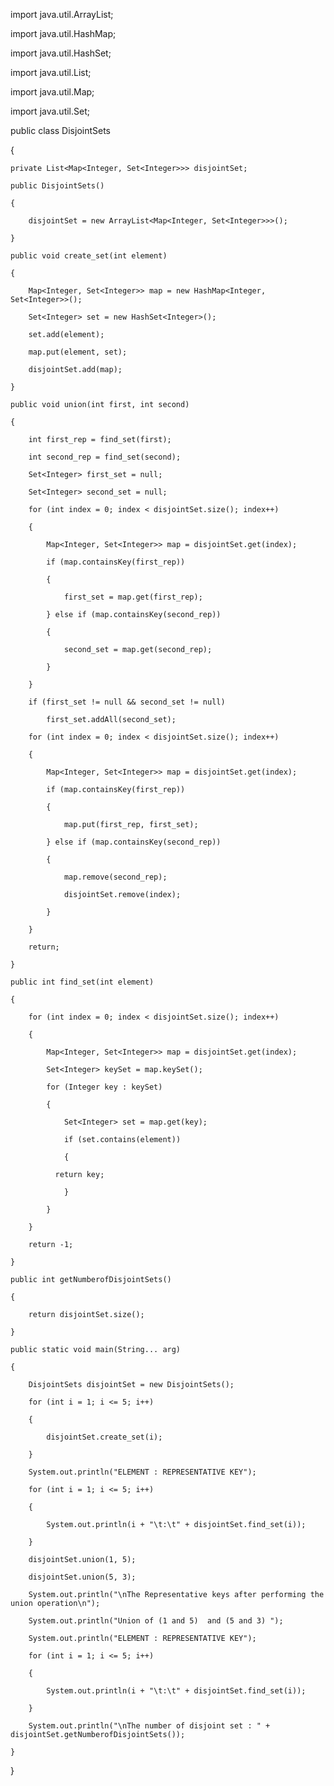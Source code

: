 import java.util.ArrayList;

import java.util.HashMap;

import java.util.HashSet;

import java.util.List;

import java.util.Map;

import java.util.Set;
 
public class DisjointSets

{
    
    private List<Map<Integer, Set<Integer>>> disjointSet;
 
    public DisjointSets()
    
    {
        
        disjointSet = new ArrayList<Map<Integer, Set<Integer>>>();
    
    }
 
    public void create_set(int element)
    
    {
        
        Map<Integer, Set<Integer>> map = new HashMap<Integer, Set<Integer>>();
        
        Set<Integer> set = new HashSet<Integer>();
        
        set.add(element);
        
        map.put(element, set);
        
        disjointSet.add(map);
    
    }
 
    public void union(int first, int second)
    
    {
        
        int first_rep = find_set(first);
        
        int second_rep = find_set(second);
 
        Set<Integer> first_set = null;
        
        Set<Integer> second_set = null;
        
        for (int index = 0; index < disjointSet.size(); index++)
        
        {
            
            Map<Integer, Set<Integer>> map = disjointSet.get(index);
            
            if (map.containsKey(first_rep))
            
            {
                
                first_set = map.get(first_rep);
            
            } else if (map.containsKey(second_rep))
            
            {
                
                second_set = map.get(second_rep);
            
            }
        
        }
        
        if (first_set != null && second_set != null)
            
            first_set.addAll(second_set);
        
        for (int index = 0; index < disjointSet.size(); index++)
        
        {
            
            Map<Integer, Set<Integer>> map = disjointSet.get(index);
            
            if (map.containsKey(first_rep))
            
            {
                
                map.put(first_rep, first_set);
            
            } else if (map.containsKey(second_rep))
            
            {
                
                map.remove(second_rep);
                
                disjointSet.remove(index);
            
            }
        
        }
        
        return;
    
    }
 
    public int find_set(int element)
    
    {
        
        for (int index = 0; index < disjointSet.size(); index++)
        
        {
            
            Map<Integer, Set<Integer>> map = disjointSet.get(index);
            
            Set<Integer> keySet = map.keySet();
            
            for (Integer key : keySet)
            
            {
                
                Set<Integer> set = map.get(key);
                
                if (set.contains(element))
                
                {
	            
              return key;
                
                }
            
            }
        
        }
        
        return -1;
    
    }
 
    public int getNumberofDisjointSets()
    
    {
        
        return disjointSet.size();
    
    }
 
    public static void main(String... arg)
    
    {
        
        DisjointSets disjointSet = new DisjointSets();
 
        for (int i = 1; i <= 5; i++)
        
        {
            
            disjointSet.create_set(i);
        
        }
        
        System.out.println("ELEMENT : REPRESENTATIVE KEY");
        
        for (int i = 1; i <= 5; i++)
        
        {
            
            System.out.println(i + "\t:\t" + disjointSet.find_set(i));
        
        }
        
        disjointSet.union(1, 5);
        
        disjointSet.union(5, 3);
 
        System.out.println("\nThe Representative keys after performing the union operation\n");
        
        System.out.println("Union of (1 and 5)  and (5 and 3) ");
        
        System.out.println("ELEMENT : REPRESENTATIVE KEY");
        
        for (int i = 1; i <= 5; i++)
        
        {
            
            System.out.println(i + "\t:\t" + disjointSet.find_set(i));
        
        }
        
        System.out.println("\nThe number of disjoint set : " + disjointSet.getNumberofDisjointSets());
    
    }

}
